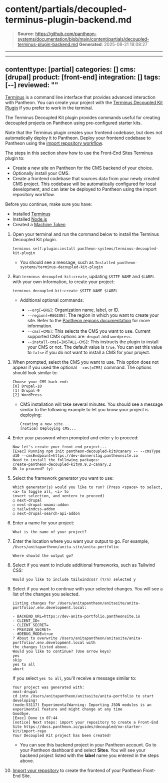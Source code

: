# content/partials/decoupled-terminus-plugin-backend.md

> **Source**: https://github.com/pantheon-systems/documentation/blob/main/content/partials/decoupled-terminus-plugin-backend.md
> **Generated**: 2025-08-21 18:08:27

---

---
contenttype: [partial]
categories: []
cms: [drupal]
product: [front-end]
integration: []
tags: [--]
reviewed: ""
---

[Terminus](/terminus) is a command line interface that provides advanced interaction with Pantheon. You can create your project with the [Terminus Decoupled Kit Plugin](https://decoupledkit.pantheon.io/docs/backend-starters/terminus-decoupled-kit) if you prefer to work in the terminal.

The Terminus Decoupled Kit plugin provides commands useful for creating decoupled projects on Pantheon using pre-configured starter kits.

<Alert title="Note"  type="info" >

Note that the Terminus plugin creates your frontend codebase, but does not automatically deploy it to Pantheon. Deploy your frontend codebase to Pantheon using the [import repository workflow](/guides/decoupled/no-starter-kit/import-repo).

</Alert>

The steps in this section show how to use the Front-End Sites Terminus plugin to:

- Create a new site on Pantheon for the CMS backend of your choice.
- Optionally install your CMS.
- Create a frontend codebase that sources data from your newly created CMS project. This codebase will be automatically configured for local development, and can later be deployed to Pantheon using the import repository workflow.

Before you continue, make sure you have:

- Installed [Terminus](/terminus/install)
- Installed [Node.js](https://nodejs.org/en/download)
- Created a [Machine Token](/machine-tokens#create-a-machine-token)

1. Open your terminal and run the command below to install the Terminus Decoupled Kit plugin.

   ```bash{promptUser:user}
   terminus self:plugin:install pantheon-systems/terminus-decoupled-kit-plugin
   ```

   - You should see a message, such as `Installed pantheon-systems/terminus-decoupled-kit-plugin`

1. Run `terminus decoupled-kit:create`, updating `$SITE-NAME` and `$LABEL` with your own information, to create your project:

    ```bash{promptUser:user}
    terminus decoupled-kit:create $SITE-NAME $LABEL
    ```

    - Additional optional commands:

        - `--org[=ORG]`: Organization name, label, or ID.
        - `--region[=REGION]`: The region in which you want to create your site. Refer to the [Pantheon regions documentation](/regions) for more information.
        - `--cms[=CMS]`: This selects the CMS you want to use. Current supported CMS options are: `drupal` and `wordpress`.
        - `--install-cms[=INSTALL-CMS]`: This instructs the plugin to install your CMS or not. The default value is `true`. You can set this value to `false` if you do not want to install a CMS for your project.

1. When prompted, select the CMS you want to use. This option does not appear if you used the optional `--cms[=CMS]` command. The options should look similar to:

    ```bash{outputLine}
    Choose your CMS back-end:
    [0] Drupal-10
    [1] Drupal-9
    [2] WordPress
    ```

    - CMS installation will take several minutes. You should see a message similar to the following example to let you know your project is deploying:

      ```bash{outputLine}
      Creating a new site...
      [notice] Deploying CMS...
      ```

1. Enter your password when prompted and enter `y` to proceed:

    ```bash{outputLines}
    Now let's create your front-end project...
    [Exec] Running npm init pantheon-decoupled-kit@canary -- --cmsType d10 --cmsEndpoint=https://dev-donnerstag.pantheonsite.io
    Need to install the following packages:
    create-pantheon-decoupled-kit@0.9.2-canary.2
    Ok to proceed? (y)
    ```

1. Select the framework generator you want to use:

    ```bash{outputLines}
    Which generator(s) would you like to run? (Press <space> to select, <a> to toggle all, <i> to
    invert selection, and <enter> to proceed)
    ◯ next-drupal
    ◯ next-drupal-umami-addon
    ◯ tailwindcss-addon
    ◯ next-drupal-search-api-addon
    ```

1. Enter a name for your project:

    ```bash{outputLines}
    What is the name of your project?
    ```

1. Enter the location where you want your output to go. For example, `/Users/anitapantheon/anita-site/anita-portfolio`:

    ```bash{outputLines}
    Where should the output go?
    ```

1. Select if you want to include additional frameworks, such as Tailwind CSS:

    ```bash{outputLines}
    Would you like to include tailwindcss? (Y/n) selected y
    ```

1. Select if you want to continue with your selected changes. You will see a list of the changes you selected.

    ```bash{outputLines}
    Listing changes for /Users/anitapantheon/anitasite/anita-portfolio/.env.development.local:

    - BACKEND_URL=https://dev-anita-portfolio.pantheonsite.io
    - CLIENT_ID=
    - CLIENT_SECRET=
    - PREVIEW_SECRET=
    - #DEBUG_MODE=true
    ? About to overwrite /Users/anitapantheon/anitasite/anita-portfolio/.env.development.local with
    the changes listed above.
    Would you like to continue? (Use arrow keys)
    yes
    skip
    yes to all
    abort
    ```

    If you select `yes to all`, you'll receive a message similar to:

    ```bash{outputLines}
    Your project was generated with:
    next-drupal
    cd into /Users/anitapantheon/anitasite/anita-portfolio to start developing!
    (node:53117) ExperimentalWarning: Importing JSON modules is an experimental feature and might change at any time
    Goodbye.
    [Exec] Done in 07:44
    [notice] Next steps: import your repository to create a Front-End Site https://docs.pantheon.io/guides/decoupled/no-starter-kit/import-repo
    Your Decoupled Kit project has been created!
    ```

    - You can see this backend project in your Pantheon account. Go to your Pantheon dashboard and select **Sites**. You will see your backend project listed with the **label** name you entered in the steps above.

1. [Import your repository](/guides/decoupled/no-starter-kit/import-repo) to create the frontend of your Pantheon Front-End Site.
